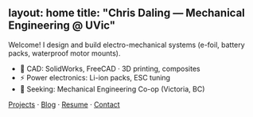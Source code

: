 layout: home
title: "Chris Daling — Mechanical Engineering @ UVic"
---
Welcome! I design and build electro-mechanical systems (e-foil, battery packs, waterproof motor mounts).

- 🔧 CAD: SolidWorks, FreeCAD · 3D printing, composites
- ⚡ Power electronics: Li-ion packs, ESC tuning
- 👀 Seeking: Mechanical Engineering Co-op (Victoria, BC)

[Projects](/projects/) · [Blog](/blog/) · [Resume](/assets/ChrisDaling_Resume.pdf) · [Contact](mailto:your@email)
